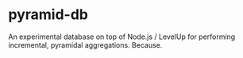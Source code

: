 pyramid-db
==========

An experimental database on top of Node.js / LevelUp for performing incremental, pyramidal aggregations. Because.
